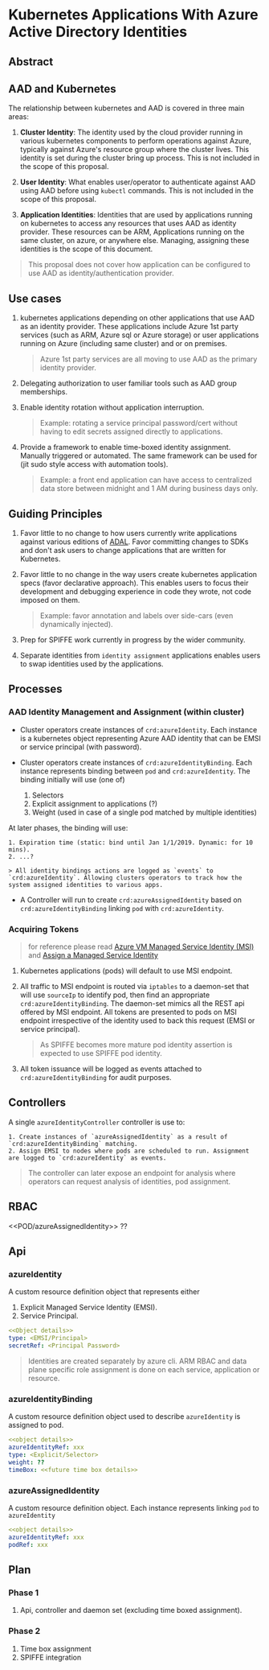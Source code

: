 # Kubernetes Applications With Azure Active Directory Identities

## Abstract

## AAD and Kubernetes

The relationship between kubernetes and AAD is covered in three main areas:

1. **Cluster Identity**: The identity used by the cloud provider running in various kubernetes components to perform operations against Azure, typically against Azure's resource group where the cluster lives. This identity is set during the cluster bring up process. This is not included in the scope of this proposal.

2. **User Identity**: What enables user/operator to authenticate against AAD using AAD before using `kubectl` commands. This is not included in the scope of this proposal.

3. **Application Identities**: Identities that are used by applications running on kubernetes to access any resources that uses AAD as identity provider. These resources can be ARM, Applications running on the same cluster, on azure, or anywhere else. Managing, assigning these identities is the scope of this document.

> This proposal does not cover how application can be configured to use AAD as identity/authentication provider.

## Use cases

1. kubernetes applications depending on other applications that use AAD as an identity provider. These applications include Azure 1st party services (such as ARM, Azure sql or Azure storage) or user applications running on Azure (including same cluster) and or on premises.

    > Azure 1st party services are all moving to use AAD as the primary identity provider.

2. Delegating authorization to user familiar tools such as AAD group memberships.

3. Enable identity rotation without application interruption. 

    > Example: rotating a service principal password/cert without having to edit secrets assigned directly to applications.

4. Provide a framework to enable time-boxed identity assignment. Manually triggered or automated. The same framework can be used for (jit sudo style access with automation tools).

    > Example: a front end application can have access to centralized data store between midnight and 1 AM during business days only.

## Guiding Principles

1. Favor little to no change to how users currently write applications against various editions of [ADAL](https://docs.microsoft.com/en-us/azure/active-directory/develop/active-directory-authentication-libraries). Favor committing changes to SDKs and don't ask users to change applications that are written for Kubernetes.

2. Favor little to no change in the way users create kubernetes application specs (favor declarative approach). This enables users to focus their development and debugging experience in code they wrote, not code imposed on them.

    > Example: favor annotation and labels over side-cars (even dynamically injected).

3. Prep for SPIFFE work currently in progress by the wider community.

4. Separate identities from `identity assignment` applications enables users to swap identities used by the applications.

## Processes

### AAD Identity Management and Assignment (within cluster)

- Cluster operators create instances of `crd:azureIdentity`. Each instance is a kubernetes object representing Azure AAD identity that can be EMSI or service principal (with password).

- Cluster operators create instances of `crd:azureIdentityBinding`. Each instance represents binding between `pod` and `crd:azureIdentity`. The binding initially will use (one of)
    1. Selectors
    2. Explicit assignment to applications (?)
    3. Weight (used in case of a single pod matched by multiple identities)

At later phases, the binding will use:

    1. Expiration time (static: bind until Jan 1/1/2019. Dynamic: for 10 mins).
    2. ...?

    > All identity bindings actions are logged as `events` to `crd:azureIdentity`. Allowing clusters operators to track how the system assigned identities to various apps.

- A Controller will run to create `crd:azureAssignedIdentity` based on `crd:azureIdentityBinding` linking `pod` with `crd:azureIdentity`.

### Acquiring Tokens

> for reference please read [Azure VM Managed Service Identity (MSI)](https://docs.microsoft.com/en-us/azure/active-directory/managed-service-identity/how-to-use-vm-token) and [Assign a Managed Service Identity](https://docs.microsoft.com/en-us/azure/active-directory/managed-identities-azure-resources/howto-assign-access-portal)

1. Kubernetes applications (pods) will default to use MSI endpoint.
2. All traffic to MSI endpoint is routed via `iptables` to a daemon-set that will use `sourceIp` to identify pod, then find an appropriate `crd:azureIdentityBinding`. The daemon-set mimics all the REST api offered by MSI endpoint. All tokens are presented to pods on MSI endpoint irrespective of the identity used to back this request (EMSI or service principal).

    > As SPIFFE becomes more mature pod identity assertion is expected to use SPIFFE pod identity.

3. All token issuance will be logged as events attached to `crd:azureIdentityBinding` for audit purposes.

## Controllers

A single `azureIdentityController` controller is use to:

    1. Create instances of `azureAssignedIdentity` as a result of `crd:azureIdentityBinding` matching.
    2. Assign EMSI to nodes where pods are scheduled to run. Assignment are logged to `crd:azureIdentity` as events.

> The controller can later expose an endpoint for analysis where operators can request analysis of identities, pod assignment.

## RBAC
<<POD/azureAssignedIdentity>> ??

## Api

### azureIdentity

A custom resource definition object that represents either

1. Explicit Managed Service Identity (EMSI).
2. Service Principal.

```yaml
<<Object details>>
type: <EMSI/Principal>
secretRef: <Principal Password>
```

> Identities are created separately by azure cli. ARM RBAC and data plane specific role assignment is done on each service, application or resource.

### azureIdentityBinding

A custom resource definition object used to describe `azureIdentity` is assigned to pod.

```yaml
<<object details>>
azureIdentityRef: xxx
type: <Explicit/Selector>
weight: ??
timeBox: <<future time box details>>
```

### azureAssignedIdentity

A custom resource definition object. Each instance represents linking `pod` to `azureIdentity`

```yaml
<<object details>>
azureIdentityRef: xxx
podRef: xxx
```

## Plan

### Phase 1

1. Api, controller and daemon set (excluding time boxed assignment).

### Phase 2

1. Time box assignment
2. SPIFFE integration
